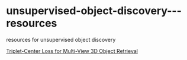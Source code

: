 # unsupervised-object-discovery---resources
resources for unsupervised object discovery


[Triplet-Center Loss for Multi-View 3D Object Retrieval](https://arxiv.org/abs/1803.06189)
